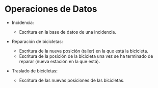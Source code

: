 # Operaciones de Datos

* Incidencia:  
    - Escritura en la base de datos de una incidencia.  

* Reparación de bicicletas:
    - Escritura de la nueva posición (taller) en la que está la bicicleta.
    - Escritura de la posición de la bicicleta una vez se ha terminado de reparar (nueva estación en la que está).

* Traslado de bicicletas:
    - Escritura de las nuevas posiciones de las bicicletas.
